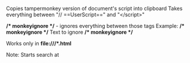 Copies tampermonkey version of document's script into clipboard
Takes everything between "// ==UserScript==" and "<\/script>" 

__/* monkeyignore */__ - ignores everything between those tags
Example: __/* monkeyignore */__ Text to ignore __/* monkeyignore */__

Works only in __file:///*.html__

Note: Starts search at <html>
